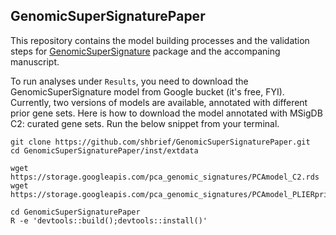 ## GenomicSuperSignaturePaper

This repository contains the model building processes and the validation steps
for [GenomicSuperSignature](https://github.com/shbrief/GenomicSuperSignature) package 
and the accompaning manuscript.

To run analyses under `Results`, you need to download the GenomicSuperSignature model 
from Google bucket (it's free, FYI). Currently, two versions of models are available, 
annotated with different prior gene sets. Here is how to download the model annotated 
with MSigDB C2: curated gene sets. Run the below snippet from your terminal.

```
git clone https://github.com/shbrief/GenomicSuperSignaturePaper.git
cd GenomicSuperSignaturePaper/inst/extdata

wget https://storage.googleapis.com/pca_genomic_signatures/PCAmodel_C2.rds
wget https://storage.googleapis.com/pca_genomic_signatures/PCAmodel_PLIERpriors.rds

cd GenomicSuperSignaturePaper
R -e 'devtools::build();devtools::install()'
```
